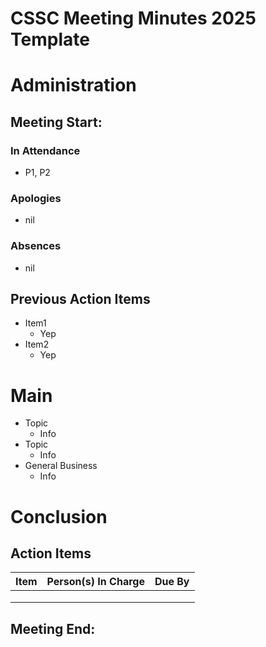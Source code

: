 # CSSC Meeting Minutes 2025 Template

# Administration
## Meeting Start:
### In Attendance
- P1, P2

### Apologies
- nil
### Absences
- nil

## Previous Action Items
- Item1
  - Yep
- Item2
  - Yep
# Main
- Topic
  - Info
- Topic
  - Info
- General Business
  - Info

# Conclusion
## Action Items
| Item    | Person(s) In Charge | Due By  |
| -------- | ------- | ------- |
| | |
| | |
| | |



## Meeting End:
